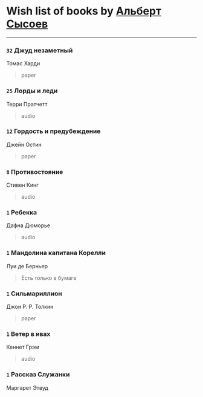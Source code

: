 # Wish list of books by [Альберт Сысоев](http://vk.com/id47446642)
---

### `32` Джуд незаметный
Томас Харди
> paper

### `25` Лорды и леди
Терри Пратчетт
> audio

### `12` Гордость и предубеждение
Джейн Остин
> paper

### `8` Противостояние
Стивен Кинг
> audio

### `1` Ребекка
Дафна Дюморье
> audio

### `1` Мандолина капитана Корелли
Луи де Берньер
> Есть только в бумаге

### `1` Сильмариллион
Джон Р. Р. Толкин
> paper

### `1` Ветер в ивах
Кеннет Грэм
> audio

### `1` Рассказ Служанки
Маргарет Этвуд

